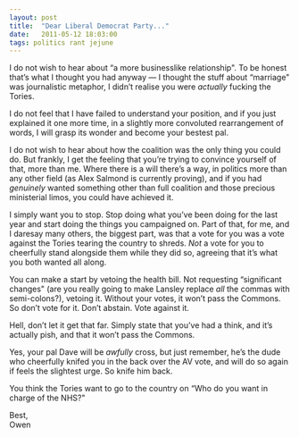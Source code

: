 ```yaml
---
layout: post
title:  "Dear Liberal Democrat Party..."
date:   2011-05-12 18:03:00
tags: politics rant jejune
---
```


I do not wish to hear about &#8220;a more businesslike relationship". To be honest that&#8217;s what I thought you had anyway &#8212; I thought the stuff about &#8220;marriage" was journalistic metaphor, I didn&#8217;t realise you were <em>actually</em> fucking the Tories.
<!-- more -->

I do not feel that I have failed to understand your position, and if you just explained it one more time, in a slightly more convoluted rearrangement of words, I will grasp its wonder and become your bestest pal.

I do not wish to hear about how the coalition was the only thing you could do. But frankly, I get the feeling that you&#8217;re trying to convince yourself of that, more than me. Where there is a will there&#8217;s a way, in politics more than any other field (as Alex Salmond is currently proving), and if you had <em>genuinely</em> wanted something other than full coalition and those precious ministerial limos, you could have achieved it.

I simply want you to stop. Stop doing what you&#8217;ve been doing for the last year and start doing the things you campaigned on. Part of that, for me, and I daresay many others, the biggest part, was that a vote for you was a vote against the Tories tearing the country to shreds. <em>Not</em> a vote for you to cheerfully stand alongside them while they did so, agreeing that it&#8217;s what you both wanted all along.

You can make a start by vetoing the health bill. Not requesting &#8220;significant changes" (are you really going to make Lansley replace <em>all</em> the commas with semi-colons?), vetoing it. Without your votes, it won&#8217;t pass the Commons. So don&#8217;t vote for it. Don&#8217;t abstain. Vote against it.

Hell, don&#8217;t let it get that far. Simply state that you&#8217;ve had a think, and it&#8217;s actually pish, and that it won&#8217;t pass the Commons.

Yes, your pal Dave will be <em>awfully </em>cross, but just remember, he&#8217;s the dude who cheerfully knifed you in the back over the AV vote, and will do so again if feels the slightest urge. So knife him back.

You think the Tories want to go to the country on &#8220;Who do you want in charge of the NHS?"

Best,  
Owen